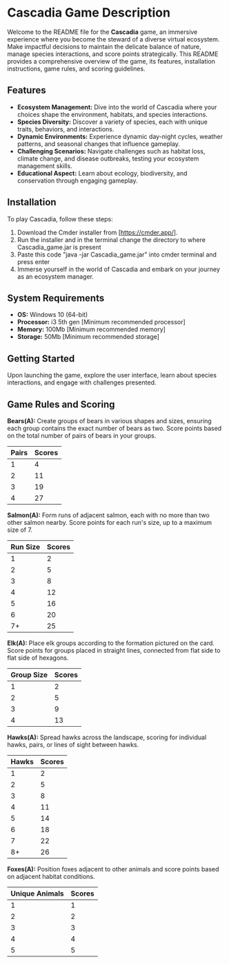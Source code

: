 # Cascadia Game Description

Welcome to the README file for the **Cascadia** game, an immersive experience where you become the steward of a diverse virtual ecosystem. Make impactful decisions to maintain the delicate balance of nature, manage species interactions, and score points strategically. This README provides a comprehensive overview of the game, its features, installation instructions, game rules, and scoring guidelines.

## Features

- **Ecosystem Management:** Dive into the world of Cascadia where your choices shape the environment, habitats, and species interactions.
- **Species Diversity:** Discover a variety of species, each with unique traits, behaviors, and interactions.
- **Dynamic Environments:** Experience dynamic day-night cycles, weather patterns, and seasonal changes that influence gameplay.
- **Challenging Scenarios:** Navigate challenges such as habitat loss, climate change, and disease outbreaks, testing your ecosystem management skills.
- **Educational Aspect:** Learn about ecology, biodiversity, and conservation through engaging gameplay.

## Installation

To play Cascadia, follow these steps:

1. Download the Cmder installer from [https://cmder.app/].
2. Run the installer and in the terminal change the directory to where Cascadia_game.jar is present
3. Paste this code "java -jar Cascadia_game.jar" into cmder terminal and press enter
4. Immerse yourself in the world of Cascadia and embark on your journey as an ecosystem manager.

## System Requirements

- **OS:** Windows 10 (64-bit)
- **Processor:** i3 5th gen [Minimum recommended processor]
- **Memory:** 100Mb [Minimum recommended memory]
- **Storage:** 50Mb [Minimum recommended storage]

## Getting Started

Upon launching the game, explore the user interface, learn about species interactions, and engage with challenges presented.

## Game Rules and Scoring

**Bears(A):** Create groups of bears in various shapes and sizes, ensuring each group contains the exact number of bears as two. Score points based on the total number of pairs of bears in your groups.

| Pairs | Scores |
|-------|--------|
| 1     | 4      |
| 2     | 11     |
| 3     | 19     |
| 4     | 27     |

**Salmon(A):** Form runs of adjacent salmon, each with no more than two other salmon nearby. Score points for each run's size, up to a maximum size of 7.

| Run Size | Scores |
|----------|--------|
| 1        | 2      |
| 2        | 5      |
| 3        | 8      |
| 4        | 12     |
| 5        | 16     |
| 6        | 20     |
| 7+       | 25     |

**Elk(A):** Place elk groups according to the formation pictured on the card. Score points for groups placed in straight lines, connected from flat side to flat side of hexagons.

| Group Size | Scores |
|------------|--------|
| 1          | 2      |
| 2          | 5      |
| 3          | 9      |
| 4          | 13     |

**Hawks(A):** Spread hawks across the landscape, scoring for individual hawks, pairs, or lines of sight between hawks.

| Hawks | Scores |
|-------|--------|
| 1     | 2      |
| 2     | 5      |
| 3     | 8      |
| 4     | 11     |
| 5     | 14     |
| 6     | 18     |
| 7     | 22     |
| 8+    | 26     |

**Foxes(A):** Position foxes adjacent to other animals and score points based on adjacent habitat conditions.

| Unique Animals | Scores |
|----------------|--------|
| 1              | 1      |
| 2              | 2      |
| 3              | 3      |
| 4              | 4      |
| 5              | 5      |


